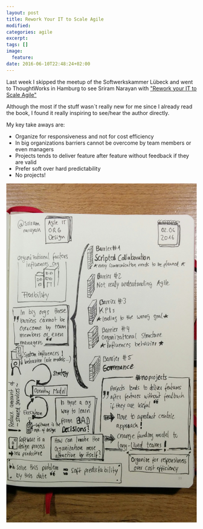 ```yaml
---
layout: post
title: Rework Your IT to Scale Agile
modified:
categories: agile
excerpt:
tags: []
image:
  feature:
date: 2016-06-10T22:48:24+02:00
---
```

Last week I skipped the meetup of the Softwerkskammer Lübeck and went to ThoughtWorks in Hamburg to see
Sriram Narayan with ["Rework your IT to Scale Agile"][1]

Although the most if the stuff wasn´t really new for me since I already read the book, I found it really
inspiring to see/hear the author directly. 

My key take aways are:

* Organize for responsiveness and not for cost efficiency
* In big organizations barriers cannot be overcome  by team members or even managers
* Projects tends to deliver feature after feature without feedback if they are valid
* Prefer soft over hard predictability
* No projects!

![rework it](/images/rework_it.jpg)

[1]: http://www.meetup.com/de-DE/ThoughtWorks-Hamburg/events/231211921/
